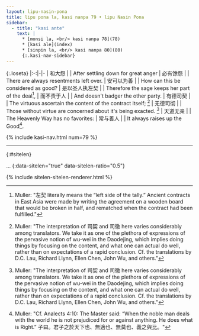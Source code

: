 ```yaml
---
layout: lipu-nasin-pona
title: lipu pona la, kasi nanpa 79 • lipu Nasin Pona
sidebar:
  - title: "kasi ante"
    text: |
      * [monsi la, <br/> kasi nanpa 78](78)
      * [kasi ale](index)
      * [sinpin la, <br/> kasi nanpa 80](80)
      {:.kasi-nav-sidebar}
---
```


{:.loseta}
|:-:|-|-
| 和大怨               |  | After settling down for great anger
| 必有馀怨             |  | There are always resentments left over.
| 安可以为善           |  | How can this be considered as good?
| 是以圣人<wbr/>执左契 |  | Therefore the sage keeps her part of the deal[^8],
| 而不责于人           |  | And doesn't badger the other party.
| 有德司契             |  | The virtuous ascertain the content of the contract itself; [^9]
| 无德司彻             |  | Those without virtue are concerned about it's being exacted. [^9]
| 天道无亲             |  | The Heavenly Way has no favorites:
| 常与善人             |  | It always raises up the Good[^10].

[^8]: Muller: "左契 literally means the “left side of the tally.” Ancient contracts in East Asia were made by writing the agreement on a wooden board that would be broken in half, and rematched when the contract had been fulfilled."
[^9]: Muller: "The interpretation of 司契 and 司徹 here varies considerably among translators. We take it as one of the plethora of expressions of the pervasive notion of wu-wei in the Daodejing, which implies doing things by focusing on the content, and what one can actual do well, rather than on expectations of a rapid conclusion. Cf. the translations by D.C. Lau, Richard Llynn, Ellen Chen, John Wu, and others."
[^10]: Muller: "Cf. Analects 4:10: The Master said: “When the noble man deals with the world he is not prejudiced for or against anything. He does what is Right.” 子曰。君子之於天下也、無適也、無莫也、義之與比。"

{% include kasi-nav.html num=79 %}

-------
{:#sitelen}

...
{:data-sitelen="true" data-sitelen-ratio="0.5"}

{% include sitelen-sitelen-renderer.html %}
